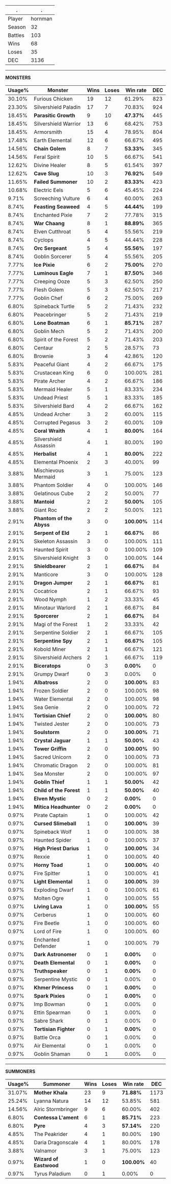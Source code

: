 .|.
|-|-
Player|hornman
Season|32
Battles|103
Wins|68
Loses|35
DEC|3136

---
**MONSTERS**

Usage%|Monster|Wins|Loses|Win rate|DEC|
-|-|-|-|-|-|
30.10%|Furious Chicken|19|12|61.29%|823|
23.30%|Silvershield Paladin|17|7|70.83%|924|
18.45%|**Parasitic Growth**|9|10|**47.37%**|445|
18.45%|Silvershield Warrior|13|6|68.42%|753|
18.45%|Armorsmith|15|4|78.95%|804|
17.48%|Earth Elemental|12|6|66.67%|495|
14.56%|**Chain Golem**|8|7|**53.33%**|345|
14.56%|Feral Spirit|10|5|66.67%|541|
12.62%|Divine Healer|8|5|61.54%|397|
12.62%|**Cave Slug**|10|3|**76.92%**|549|
11.65%|**Failed Summoner**|10|2|**83.33%**|423|
10.68%|Electric Eels|5|6|45.45%|224|
9.71%|Screeching Vulture|6|4|60.00%|263|
8.74%|**Feasting Seaweed**|4|5|**44.44%**|199|
8.74%|Enchanted Pixie|7|2|77.78%|315|
8.74%|**War Chaang**|8|1|**88.89%**|365|
8.74%|Elven Cutthroat|5|4|55.56%|219|
8.74%|Cyclops|4|5|44.44%|228|
8.74%|**Orc Sergeant**|5|4|**55.56%**|197|
8.74%|Goblin Sorcerer|5|4|55.56%|205|
7.77%|**Ice Pixie**|6|2|**75.00%**|270|
7.77%|**Luminous Eagle**|7|1|**87.50%**|346|
7.77%|Creeping Ooze|5|3|62.50%|250|
7.77%|Flesh Golem|5|3|62.50%|217|
7.77%|Goblin Chef|6|2|75.00%|269|
6.80%|Spineback Turtle|5|2|71.43%|232|
6.80%|Peacebringer|5|2|71.43%|219|
6.80%|**Lone Boatman**|6|1|**85.71%**|287|
6.80%|Goblin Mech|5|2|71.43%|200|
6.80%|Spirit of the Forest|5|2|71.43%|203|
6.80%|Centaur|2|5|28.57%|73|
6.80%|Brownie|3|4|42.86%|120|
5.83%|Peaceful Giant|4|2|66.67%|175|
5.83%|Crustacean King|6|0|100.00%|281|
5.83%|Pirate Archer|4|2|66.67%|186|
5.83%|Mermaid Healer|5|1|83.33%|234|
5.83%|Undead Priest|5|1|83.33%|185|
5.83%|Silvershield Bard|4|2|66.67%|162|
4.85%|Undead Archer|3|2|60.00%|115|
4.85%|Corrupted Pegasus|3|2|60.00%|109|
4.85%|**Coral Wraith**|4|1|**80.00%**|164|
4.85%|Silvershield Assassin|4|1|80.00%|190|
4.85%|**Herbalist**|4|1|**80.00%**|222|
4.85%|Elemental Phoenix|2|3|40.00%|99|
3.88%|Mischievous Mermaid|3|1|75.00%|123|
3.88%|Phantom Soldier|4|0|100.00%|146|
3.88%|Gelatinous Cube|2|2|50.00%|77|
3.88%|**Mantoid**|2|2|**50.00%**|105|
3.88%|Giant Roc|2|2|50.00%|121|
2.91%|**Phantom of the Abyss**|3|0|**100.00%**|114|
2.91%|**Serpent of Eld**|2|1|**66.67%**|86|
2.91%|Skeleton Assassin|3|0|100.00%|111|
2.91%|Haunted Spirit|3|0|100.00%|109|
2.91%|Silvershield Knight|3|0|100.00%|144|
2.91%|**Shieldbearer**|2|1|**66.67%**|84|
2.91%|Manticore|3|0|100.00%|128|
2.91%|**Dragon Jumper**|2|1|**66.67%**|81|
2.91%|Cocatrice|2|1|66.67%|93|
2.91%|Wood Nymph|1|2|33.33%|45|
2.91%|Minotaur Warlord|2|1|66.67%|84|
2.91%|**Sporcerer**|2|1|**66.67%**|84|
2.91%|Magi of the Forest|1|2|33.33%|42|
2.91%|Serpentine Soldier|2|1|66.67%|105|
2.91%|**Serpentine Spy**|2|1|**66.67%**|105|
2.91%|Kobold Miner|2|1|66.67%|121|
2.91%|Silvershield Archers|2|1|66.67%|119|
2.91%|**Biceratops**|0|3|**0.00%**|0|
2.91%|Grumpy Dwarf|0|3|0.00%|0|
1.94%|**Albatross**|2|0|**100.00%**|83|
1.94%|Frozen Soldier|2|0|100.00%|98|
1.94%|Water Elemental|2|0|100.00%|98|
1.94%|Sea Genie|2|0|100.00%|72|
1.94%|**Tortisian Chief**|2|0|**100.00%**|80|
1.94%|Twisted Jester|2|0|100.00%|73|
1.94%|**Soulstorm**|2|0|**100.00%**|71|
1.94%|**Crystal Jaguar**|1|1|**50.00%**|43|
1.94%|**Tower Griffin**|2|0|**100.00%**|90|
1.94%|Sacred Unicorn|2|0|100.00%|73|
1.94%|Chromatic Dragon|2|0|100.00%|81|
1.94%|Sea Monster|2|0|100.00%|97|
1.94%|**Goblin Thief**|1|1|**50.00%**|42|
1.94%|**Child of the Forest**|1|1|**50.00%**|40|
1.94%|**Elven Mystic**|0|2|**0.00%**|0|
1.94%|**Mitica Headhunter**|0|2|**0.00%**|0|
0.97%|Pirate Captain|1|0|100.00%|42|
0.97%|**Cursed Slimeball**|1|0|**100.00%**|39|
0.97%|Spineback Wolf|1|0|100.00%|38|
0.97%|Haunted Spider|1|0|100.00%|37|
0.97%|**High Priest Darius**|1|0|**100.00%**|34|
0.97%|Rexxie|1|0|100.00%|40|
0.97%|**Horny Toad**|1|0|**100.00%**|40|
0.97%|Fire Spitter|1|0|100.00%|41|
0.97%|**Light Elemental**|1|0|**100.00%**|39|
0.97%|Exploding Dwarf|1|0|100.00%|61|
0.97%|Molten Ogre|1|0|100.00%|55|
0.97%|**Living Lava**|1|0|**100.00%**|55|
0.97%|Cerberus|1|0|100.00%|60|
0.97%|Fire Beetle|1|0|100.00%|60|
0.97%|Lord of Fire|1|0|100.00%|60|
0.97%|Enchanted Defender|1|0|100.00%|79|
0.97%|**Dark Astronomer**|0|1|**0.00%**|0|
0.97%|**Death Elemental**|0|1|**0.00%**|0|
0.97%|**Truthspeaker**|0|1|**0.00%**|0|
0.97%|Serpentine Mystic|0|1|0.00%|0|
0.97%|**Khmer Princess**|0|1|**0.00%**|0|
0.97%|**Spark Pixies**|0|1|**0.00%**|0|
0.97%|Imp Bowman|0|1|0.00%|0|
0.97%|Ettin Spearman|0|1|0.00%|0|
0.97%|Sabre Shark|0|1|0.00%|0|
0.97%|**Tortisian Fighter**|0|1|**0.00%**|0|
0.97%|Battle Orca|0|1|0.00%|0|
0.97%|Air Elemental|0|1|0.00%|0|
0.97%|Goblin Shaman|0|1|0.00%|0|

---
**SUMMONERS**

Usage%|Summoner|Wins|Loses|Win rate|DEC|
-|-|-|-|-|-|
31.07%|**Mother Khala**|23|9|**71.88%**|1173|
25.24%|Lyanna Natura|14|12|53.85%|581|
14.56%|Alric Stormbringer|9|6|60.00%|402|
6.80%|**Contessa L'ament**|6|1|**85.71%**|223|
6.80%|**Pyre**|4|3|**57.14%**|220|
4.85%|The Peakrider|4|1|80.00%|190|
4.85%|Daria Dragonscale|4|1|80.00%|178|
3.88%|Valnamor|3|1|75.00%|123|
0.97%|**Wizard of Eastwood**|1|0|**100.00%**|40|
0.97%|Tyrus Paladium|0|1|0.00%|0|
